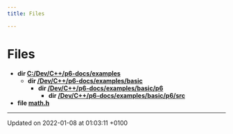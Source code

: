 ```yaml
---
title: Files

---
```


# Files




* **dir [C:/Dev/C++/p6-docs/examples](/reference/Files/dir_d28a4824dc47e487b107a5db32ef43c4#c:/dev/c++/p6-docs/examples)** 
    * **dir [/Dev/C++/p6-docs/examples/basic](/reference/Files/dir_b73ade9981abab2b39ba77c7bad6ffea#c:/dev/c++/p6-docs/examples/basic)** 
        * **dir [/Dev/C++/p6-docs/examples/basic/p6](/reference/Files/dir_cc74774aba980793e12e526e494a19e2#c:/dev/c++/p6-docs/examples/basic/p6)** 
            * **dir [/Dev/C++/p6-docs/examples/basic/p6/src](/reference/Files/dir_a167643325b6457a5b7a77d5d3220d97#c:/dev/c++/p6-docs/examples/basic/p6/src)** 
* **file [math.h](/reference/Files/math_8h#math.h)** 



-------------------------------

Updated on 2022-01-08 at 01:03:11 +0100
